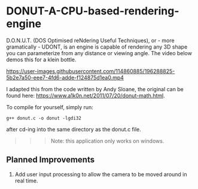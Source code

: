 # DONUT-A-CPU-based-rendering-engine

D.O.N.U.T. (DOS Optimised reNdering Useful Techniques), or - more gramatically - UDONT, is an engine is capable of rendering any 3D shape you can parameterize from any distance or viewing angle. The video below demos this for a klein bottle. 

https://user-images.githubusercontent.com/114860885/196288825-5b2e7a50-eee7-4fd6-adde-f124875d1ea0.mp4


I adapted this from the code written by Andy Sloane, the original can be found here: https://www.a1k0n.net/2011/07/20/donut-math.html.

To compile for yourself, simply run:
```
g++ donut.c -o donut -lgdi32 
```
after cd-ing into the same directory as the donut.c file.

>>> Note: this application only works on windows.

## Planned Improvements
  1. Add user input processing to allow the camera to be moved around in real time.
